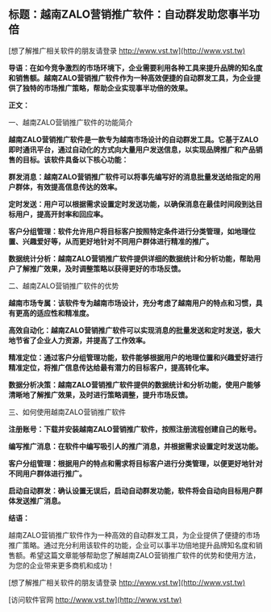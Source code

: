 ## **标题：越南ZALO营销推广软件：自动群发助您事半功倍**

[想了解推广相关软件的朋友请登录 http://www.vst.tw](http://www.vst.tw)

**导语：在如今竞争激烈的市场环境下，企业需要利用各种工具来提升品牌的知名度和销售额。越南ZALO营销推广软件作为一种高效便捷的自动群发工具，为企业提供了独特的市场推广策略，帮助企业实现事半功倍的效果。**

**正文：**

一、越南ZALO营销推广软件的功能简介

**越南ZALO营销推广软件是一款专为越南市场设计的自动群发工具。它基于ZALO即时通讯平台，通过自动化的方式向大量用户发送信息，以实现品牌推广和产品销售的目标。该软件具备以下核心功能：**

**群发消息：越南ZALO营销推广软件可以将事先编写好的消息批量发送给指定的用户群体，有效提高信息传达的效率。**

**定时发送：用户可以根据需求设置定时发送功能，以确保消息在最佳时间段到达目标用户，提高开封率和回应率。**

**客户分组管理：软件允许用户将目标客户按照特定条件进行分类管理，如地理位置、兴趣爱好等，从而更好地针对不同用户群体进行精准的推广。**

**数据统计分析：越南ZALO营销推广软件提供详细的数据统计和分析功能，帮助用户了解推广效果，及时调整策略以获得更好的市场反馈。**

二、越南ZALO营销推广软件的优势

**越南市场专属：该软件专为越南市场设计，充分考虑了越南用户的特点和习惯，具有更高的适应性和精准度。**

**高效自动化：越南ZALO营销推广软件可以实现消息的批量发送和定时发送，极大地节省了企业人力资源，并提高了工作效率。**

**精准定位：通过客户分组管理功能，软件能够根据用户的地理位置和兴趣爱好进行精准定位，将推广信息传达给最有潜力的目标客户，提高转化率。**

**数据分析决策：越南ZALO营销推广软件提供的数据统计和分析功能，使用户能够清晰地了解推广效果，及时进行策略调整，提升市场反馈。**

三、如何使用越南ZALO营销推广软件

**注册账号：下载并安装越南ZALO营销推广软件，按照注册流程创建自己的账号。**

**编写推广消息：在软件中编写吸引人的推广消息，并根据需求设置定时发送功能。**

**客户分组管理：根据用户的特点和需求将目标客户进行分类管理，以便更好地针对不同用户群体进行推广。**

**启动自动群发：确认设置无误后，启动自动群发功能，软件将会自动向目标用户群体发送推广消息。**

**结语：**

越南ZALO营销推广软件作为一种高效的自动群发工具，为企业提供了便捷的市场推广策略。通过充分利用该软件的功能，企业可以事半功倍地提升品牌知名度和销售额。希望这篇文章能够帮助您了解越南ZALO营销推广软件的优势和使用方法，为您的企业带来更多商机和成功！

[想了解推广相关软件的朋友请登录 http://www.vst.tw](http://www.vst.tw)


[访问软件官网 http://www.vst.tw](http://www.vst.tw)

